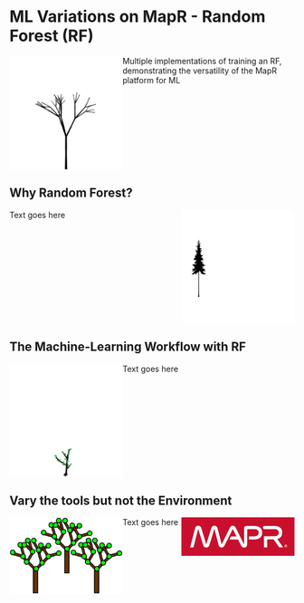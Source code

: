 # ML Variations on MapR - Random Forest (RF)

<img align="left"  src="./growing.gif" width="200">

Multiple implementations of training an RF, demonstrating the versatility of the MapR platform for ML

<br clear="left"/>

## Why Random Forest?


<img align="right"  src="./forest.gif" width="200">
Text goes here

<br clear="right"/>



## The Machine-Learning Workflow with RF

<img align="left"  src="./tree.gif" width="200">
Text goes here

<br clear="left"/>




## Vary the tools but not the Environment

<img align="left"  src="./images/randomForest.png" width="200">
Text goes here
<img align="right"  src="./images/mapr.png" width="200">
<br clear="right"/>
<br clear="left"/>

